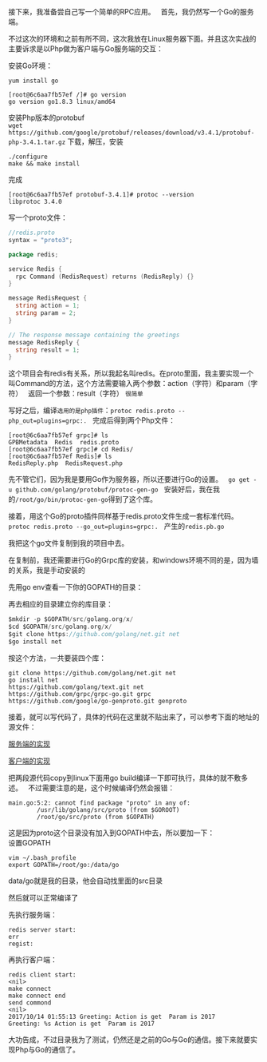 
接下来，我准备尝自己写一个简单的RPC应用。  
首先，我仍然写一个Go的服务端。  

不过这次的环境和之前有所不同，这次我放在Linux服务器下面。并且这次实战的主要诉求是以Php做为客户端与Go服务端的交互：  

安装Go环境：  
```
yum install go
```

```
[root@6c6aa7fb57ef /]# go version
go version go1.8.3 linux/amd64
```

安装Php版本的protobuf  
`wget https://github.com/google/protobuf/releases/download/v3.4.1/protobuf-php-3.4.1.tar.gz`
下载，解压，安装
```
./configure
make && make install
```

完成  
```
[root@6c6aa7fb57ef protobuf-3.4.1]# protoc --version
libprotoc 3.4.0
```

写一个proto文件：  
```go
//redis.proto
syntax = "proto3";

package redis;

service Redis {
  rpc Command (RedisRequest) returns (RedisReply) {}
}

message RedisRequest {
  string action = 1;
  string param = 2;
}

// The response message containing the greetings
message RedisReply {
  string result = 1;
}

```
这个项目会有redis有关系，所以我起名叫redis。在proto里面，我主要实现一个叫Command的方法，这个方法需要输入两个参数：action（字符）和param（字符）  
返回一个参数：result（字符） 
`很简单`

写好之后，编译`选用的是php插件`：`protoc redis.proto --php_out=plugins=grpc:.`  
完成后得到两个Php文件：  
```
[root@6c6aa7fb57ef grpc]# ls
GPBMetadata  Redis  redis.proto
[root@6c6aa7fb57ef grpc]# cd Redis/
[root@6c6aa7fb57ef Redis]# ls
RedisReply.php  RedisRequest.php
```

先不管它们，因为我是要用Go作为服务器，所以还要进行Go的设置。  
`go get -u github.com/golang/protobuf/protoc-gen-go`  
安装好后，我在我的`/root/go/bin/protoc-gen-go`得到了这个库。  

接着，用这个Go的proto插件同样基于redis.proto文件生成一套标准代码。  
`protoc redis.proto --go_out=plugins=grpc:.`  
产生的`redis.pb.go`  

我把这个go文件复制到我的项目中去。  

在复制前，我还需要进行Go的Grpc库的安装，和windows环境不同的是，因为墙的关系，我是手动安装的  

先用go env查看一下你的GOPATH的目录：  

再去相应的目录建立你的库目录：  

```go
$mkdir -p $GOPATH/src/golang.org/x/
$cd $GOPATH/src/golang.org/x/
$git clone https://github.com/golang/net.git net 
$go install net
```
按这个方法，一共要装四个库：  
```
git clone https://github.com/golang/net.git net
go install net
https://github.com/golang/text.git net
https://github.com/grpc/grpc-go.git grpc
https://github.com/google/go-genproto.git genproto
```

接着，就可以写代码了，具体的代码在这里就不贴出来了，可以参考下面的地址的源文件：

<a href="https://github.com/gundamzaku/golang_study_note/tree/master/grpc/action_in_php_code/redis/src">服务端的实现</a>  

<a href="https://github.com/gundamzaku/golang_study_note/tree/master/grpc/action_in_php_code/redis_client/src/">客户端的实现</a>  


把两段源代码copy到linux下面用go build编译一下即可执行，具体的就不敷多述。  
不过需要注意的是，这个时候编译仍然会报错：  
```
main.go:5:2: cannot find package "proto" in any of:
        /usr/lib/golang/src/proto (from $GOROOT)
        /root/go/src/proto (from $GOPATH)
```
这是因为proto这个目录没有加入到GOPATH中去，所以要加一下：  
设置GOPATH
```
vim ~/.bash_profile
export GOPATH=/root/go:/data/go
```
data/go就是我的目录，他会自动找里面的src目录  

然后就可以正常编译了  

先执行服务端：  
```
redis server start:
err
regist:
```

再执行客户端：
```
redis client start:
<nil>
make connect
make connect end
send commond
<nil>
2017/10/14 01:55:13 Greeting: Action is get  Param is 2017
Greeting: %s Action is get  Param is 2017
```

大功告成，不过目录我为了测试，仍然还是之前的Go与Go的通信。接下来就要实现Php与Go的通信了。
